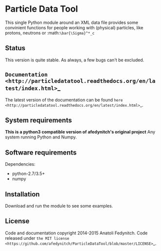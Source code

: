 Particle Data Tool
==================

This single Python module around an XML data file provides some convinient functions for people
working with (physical) particles, like protons, neutrons or :math:`\bar{\Sigma}^*_c`

Status
------

This version is quite stable. As always, a few bugs can't be excluded.

`Documentation <http://particledatatool.readthedocs.org/en/latest/index.html>`_
-------------------------------------------------------------------------------

The latest version of the documentation can be found `here <http://particledatatool.readthedocs.org/en/latest/index.html>`_.

System requirements
-------------------

**This is a python3 compatible version of afedynitch's original project**
Any system running Python and Numpy.

Software requirements
---------------------

Dependencies:

* python-2.7/3.5+
* numpy


Installation
------------

Download and run the module to see some examples.

License
-------

Code and documentation copyright 2014-2015 Anatoli Fedynitch. Code released under `the MIT license <https://github.com/afedynitch/ParticleDataTool/blob/master/LICENSE>`_.

